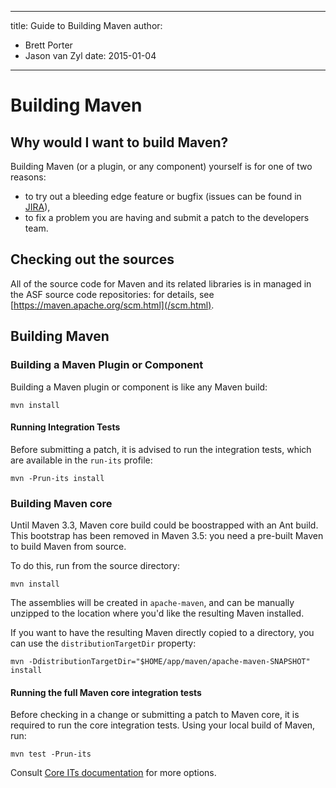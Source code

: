---

title: Guide to Building Maven
author: 
- Brett Porter
- Jason van Zyl
date: 2015-01-04
----------------

<!--
Licensed to the Apache Software Foundation (ASF) under one
or more contributor license agreements.  See the NOTICE file
distributed with this work for additional information
regarding copyright ownership.  The ASF licenses this file
to you under the Apache License, Version 2.0 (the
"License"); you may not use this file except in compliance
with the License.  You may obtain a copy of the License at

http://www.apache.org/licenses/LICENSE-2.0

Unless required by applicable law or agreed to in writing,
software distributed under the License is distributed on an
"AS IS" BASIS, WITHOUT WARRANTIES OR CONDITIONS OF ANY
KIND, either express or implied.  See the License for the
specific language governing permissions and limitations
under the License.
-->

# Building Maven

## Why would I want to build Maven?

Building Maven \(or a plugin, or any component\) yourself is for one of two reasons:

- to try out a bleeding edge feature or bugfix \(issues can be found in [JIRA](/issue-management.html)\),
- to fix a problem you are having and submit a patch to the developers team.

## Checking out the sources

All of the source code for Maven and its related libraries is in managed in the ASF source code repositories: for details, see [https://maven.apache.org/scm.html](/scm.html).

## Building Maven

### Building a Maven Plugin or Component

Building a Maven plugin or component is like any Maven build:

```
mvn install
```

#### Running Integration Tests

Before submitting a patch, it is advised to run the integration tests, which are available in the `run-its` profile:

```
mvn -Prun-its install
```

### Building Maven core

Until Maven 3\.3, Maven core build could be boostrapped with an Ant build. This bootstrap has been removed in Maven 3\.5: you need a pre-built Maven to build Maven from source.

To do this, run from the source directory:

```
mvn install
```

The assemblies will be created in `apache-maven`, and can be manually unzipped to the location where you&apos;d like the resulting Maven installed.

If you want to have the resulting Maven directly copied to a directory, you can use the `distributionTargetDir` property:

```
mvn -DdistributionTargetDir="$HOME/app/maven/apache-maven-SNAPSHOT" install
```

#### Running the full Maven core integration tests

Before checking in a change or submitting a patch to Maven core, it is required to run the core integration tests. Using your local build of Maven, run:

```
mvn test -Prun-its
```

Consult [Core ITs documentation](/core-its/) for more options.

